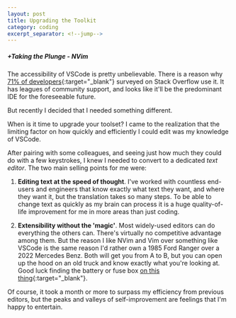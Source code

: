 ```yaml
---
layout: post
title: Upgrading the Toolkit
category: coding
excerpt_separator: <!--jump-->
---
```


##### +Taking the Plunge - NVim
The accessibility of VSCode is pretty unbelievable. 
There is a reason why [71% of developers](https://insights.stackoverflow.com/survey/2021#section-most-popular-technologies-integrated-development-environment){:target="_blank"}
surveyed on Stack Overflow use it. It has leagues of community support, and looks
like it'll be the predominant IDE for the foreseeable future.

But recently I decided that I needed something different.
<!--jump-->

When is it time to upgrade your toolset? I came to the realization that the limiting
factor on how quickly and efficiently I could edit was my knowledge of VSCode.

After pairing with some colleagues, and seeing just how much they could do with a 
few keystrokes, I knew I needed to convert to a dedicated _text editor_.
The two main selling points for me were:
1. **Editing text at the speed of thought**. I've worked with countless end-users and
engineers that know exactly what text they want, and where they want it, but the
translation takes so many steps. To be able to change text as quickly as my brain 
can process it is a huge quality-of-life improvement for me in more areas than just 
coding.

2. **Extensibility without the 'magic'**. Most widely-used editors can do 
everything the others can. There's virtually no competitive advantage among them.
But the reason I like NVim and Vim over something like VSCode is the same reason
I'd rather own a 1985 Ford Ranger over a 2022 Mercedes Benz. Both will get you
from A to B, but you can open up the hood on an old truck and know exactly what
you're looking at. Good luck finding the battery or fuse box [on this thing](https://www.ihwanburhan.com/wp-content/uploads/2020/06/2022-Mercedes-Benz-S550-Engine.png){:target="_blank"}.

Of course, it took a month or more to surpass my efficiency from previous editors,
but the peaks and valleys of self-improvement are feelings that I'm happy to 
entertain.
